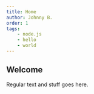 ```yaml
---
title: Home
author: Johnny B.
order: 1
tags:
    - node.js
    - hello
    - world
---
```


## Welcome

Regular text and stuff goes here.
